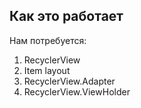 ## Как это работает

Нам потребуется:

1. RecyclerView
1. Item layout
1. RecyclerView.Adapter
1. RecyclerView.ViewHolder
